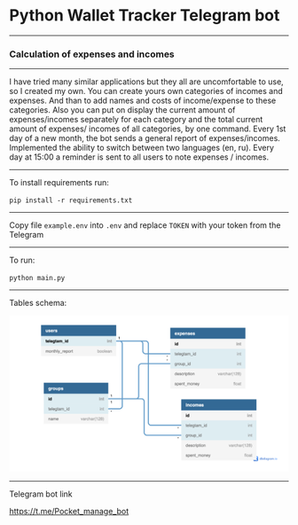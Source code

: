 # Python Wallet Tracker Telegram bot

---
### Calculation of expenses and incomes

---
I have tried many similar applications but they all are uncomfortable to use, so I created my own. You can create yours own categories of incomes and expenses. And  than to add names and costs of income/expense to these categories. Also you can put on display the current amount of expenses/incomes separately for each category and the total current amount of expenses/ incomes of all categories, by one command. Every 1st day of a new month, the bot sends a general report of expenses/incomes. Implemented the ability to switch between two languages ​​(en, ru). Every day at 15:00  a reminder is sent to all users to note expenses / incomes.


---
To install requirements run:

`pip install -r requirements.txt`

---

Copy file `example.env` into `.env` and replace `TOKEN` with your token from the Telegram

---

To run:

`python main.py`

---
Tables schema:

![tables](docs/pics/Telegram_bot_diagram.png)

---
Telegram bot link

https://t.me/Pocket_manage_bot
